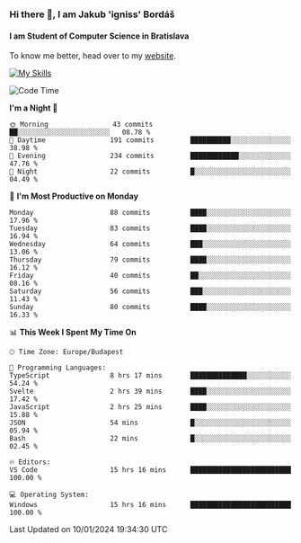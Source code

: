 ### Hi there 👋, I am Jakub 'igniss' Bordáš

#### I am Student of Computer Science in Bratislava
To know me better, head over to my [website](https://bordas.sk).

[![My Skills](https://skillicons.dev/icons?i=js,html,css,figma,svelte,java,kotlin,python,postgresql,typescript,nest,nodejs)](https://bordas.sk)


<!--START_SECTION:waka-->
![Code Time](http://img.shields.io/badge/Code%20Time-1%2C341%20hrs%2016%20mins-blue)

**I'm a Night 🦉** 

```text
🌞 Morning                43 commits          ██░░░░░░░░░░░░░░░░░░░░░░░   08.78 % 
🌆 Daytime                191 commits         ██████████░░░░░░░░░░░░░░░   38.98 % 
🌃 Evening                234 commits         ████████████░░░░░░░░░░░░░   47.76 % 
🌙 Night                  22 commits          █░░░░░░░░░░░░░░░░░░░░░░░░   04.49 % 
```
📅 **I'm Most Productive on Monday** 

```text
Monday                   88 commits          ████░░░░░░░░░░░░░░░░░░░░░   17.96 % 
Tuesday                  83 commits          ████░░░░░░░░░░░░░░░░░░░░░   16.94 % 
Wednesday                64 commits          ███░░░░░░░░░░░░░░░░░░░░░░   13.06 % 
Thursday                 79 commits          ████░░░░░░░░░░░░░░░░░░░░░   16.12 % 
Friday                   40 commits          ██░░░░░░░░░░░░░░░░░░░░░░░   08.16 % 
Saturday                 56 commits          ███░░░░░░░░░░░░░░░░░░░░░░   11.43 % 
Sunday                   80 commits          ████░░░░░░░░░░░░░░░░░░░░░   16.33 % 
```


📊 **This Week I Spent My Time On** 

```text
🕑︎ Time Zone: Europe/Budapest

💬 Programming Languages: 
TypeScript               8 hrs 17 mins       ██████████████░░░░░░░░░░░   54.24 % 
Svelte                   2 hrs 39 mins       ████░░░░░░░░░░░░░░░░░░░░░   17.42 % 
JavaScript               2 hrs 25 mins       ████░░░░░░░░░░░░░░░░░░░░░   15.88 % 
JSON                     54 mins             █░░░░░░░░░░░░░░░░░░░░░░░░   05.94 % 
Bash                     22 mins             █░░░░░░░░░░░░░░░░░░░░░░░░   02.45 % 

🔥 Editors: 
VS Code                  15 hrs 16 mins      █████████████████████████   100.00 % 

💻 Operating System: 
Windows                  15 hrs 16 mins      █████████████████████████   100.00 % 
```


 Last Updated on 10/01/2024 19:34:30 UTC
<!--END_SECTION:waka-->
